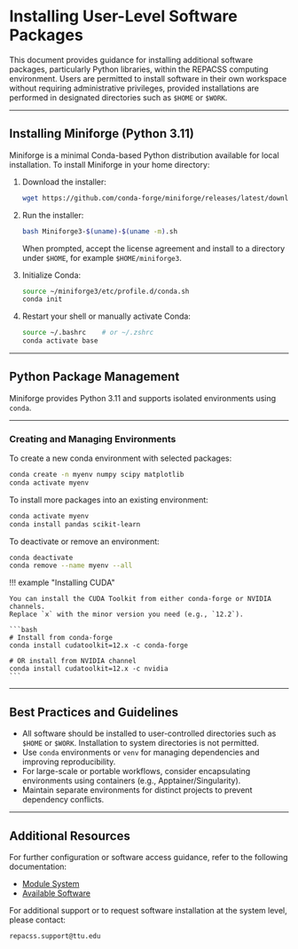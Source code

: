 # Installing User-Level Software Packages

This document provides guidance for installing additional software packages, particularly Python libraries, within the REPACSS computing environment. Users are permitted to install software in their own workspace without requiring administrative privileges, provided installations are performed in designated directories such as `$HOME` or `$WORK`.

---

## Installing Miniforge (Python 3.11)

Miniforge is a minimal Conda-based Python distribution available for local installation. To install Miniforge in your home directory:

1. Download the installer:
   ```bash
   wget https://github.com/conda-forge/miniforge/releases/latest/download/Miniforge3-$(uname)-$(uname -m).sh
   ```

2. Run the installer:
   ```bash
   bash Miniforge3-$(uname)-$(uname -m).sh
   ```
   When prompted, accept the license agreement and install to a directory under `$HOME`, for example `$HOME/miniforge3`.   
   
3. Initialize Conda:
   ```bash
   source ~/miniforge3/etc/profile.d/conda.sh
   conda init
   ```

4. Restart your shell or manually activate Conda:
   ```bash
   source ~/.bashrc    # or ~/.zshrc
   conda activate base
   ```

---

## Python Package Management

Miniforge provides Python 3.11 and supports isolated environments using `conda`.

---

### Creating and Managing Environments

To create a new conda environment with selected packages:

```bash
conda create -n myenv numpy scipy matplotlib
conda activate myenv
```

To install more packages into an existing environment:

```bash
conda activate myenv
conda install pandas scikit-learn
```

To deactivate or remove an environment:

```bash
conda deactivate
conda remove --name myenv --all
```

!!! example "Installing CUDA"

    You can install the CUDA Toolkit from either conda-forge or NVIDIA channels.  
    Replace `x` with the minor version you need (e.g., `12.2`).

    ```bash
    # Install from conda-forge
    conda install cudatoolkit=12.x -c conda-forge

    # OR install from NVIDIA channel
    conda install cudatoolkit=12.x -c nvidia
    ```


---

<!-- ### Installing Packages Using Pip

In cases where a package is unavailable via `conda`, the `pip` utility may be used within an activated environment:

```bash
pip install somepackage
```

To install from a `requirements.txt` file:

```bash
pip install -r requirements.txt
```

It is strongly recommended that `pip` be used only inside an activated conda or virtual environment to prevent unintended modifications to the base environment.

--- -->
<!-- 
## C, C++, and Fortran Library Installation

For users developing or compiling C, C++, or Fortran libraries from source, the following procedure is advised:

1. Load required compiler and MPI modules: -->

<!-- ```bash
module load gcc/14.2.0 openmpi/4.1.6
``` -->

<!-- 2. Build and install the library locally: -->

<!-- ```bash
./configure --prefix=$HOME/mylibs
make -j
make install
``` -->

<!-- 3. Add the installation directory to the environment: -->

<!-- ```bash
export PATH="$HOME/mylibs/bin:$PATH"
export LD_LIBRARY_PATH="$HOME/mylibs/lib:$LD_LIBRARY_PATH"
``` -->

<!-- --- -->

## Best Practices and Guidelines

- All software should be installed to user-controlled directories such as `$HOME` or `$WORK`. Installation to system directories is not permitted.
- Use `conda` environments or `venv` for managing dependencies and improving reproducibility.
- For large-scale or portable workflows, consider encapsulating environments using containers (e.g., Apptainer/Singularity).
- Maintain separate environments for distinct projects to prevent dependency conflicts.

---

## Additional Resources

For further configuration or software access guidance, refer to the following documentation:

- [Module System](module-system.md)
- [Available Software](available-software.md)

For additional support or to request software installation at the system level, please contact:

```
repacss.support@ttu.edu
```
